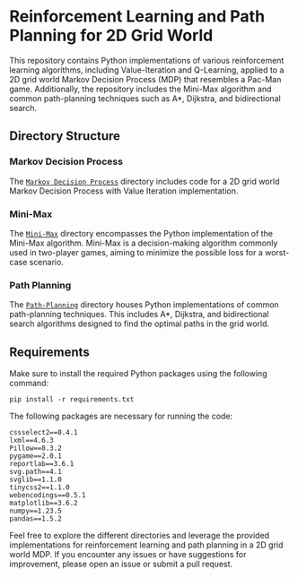 # Reinforcement Learning and Path Planning for 2D Grid World

This repository contains Python implementations of various reinforcement learning algorithms, including Value-Iteration and Q-Learning, applied to a 2D grid world Markov Decision Process (MDP) that resembles a Pac-Man game. Additionally, the repository includes the Mini-Max algorithm and common path-planning techniques such as A*, Dijkstra, and bidirectional search.

## Directory Structure

### Markov Decision Process
The [`Markov Decision Process`](Markov%20Decision%20Process/src/python_client) directory includes code for a 2D grid world Markov Decision Process with Value Iteration implementation.

### Mini-Max
The [`Mini-Max`](Mini-Max/src/python_client) directory encompasses the Python implementation of the Mini-Max algorithm. Mini-Max is a decision-making algorithm commonly used in two-player games, aiming to minimize the possible loss for a worst-case scenario.

### Path Planning
The [`Path-Planning`](Path-Planning/src/python_client) directory houses Python implementations of common path-planning techniques. This includes A*, Dijkstra, and bidirectional search algorithms designed to find the optimal paths in the grid world.

## Requirements
Make sure to install the required Python packages using the following command:
```
pip install -r requirements.txt
```
The following packages are necessary for running the code:

```
cssselect2==0.4.1
lxml==4.6.3
Pillow==8.3.2
pygame==2.0.1
reportlab==3.6.1
svg.path==4.1
svglib==1.1.0
tinycss2==1.1.0
webencodings==0.5.1
matplotlib==3.6.2
numpy==1.23.5
pandas==1.5.2
```

Feel free to explore the different directories and leverage the provided implementations for reinforcement learning and path planning in a 2D grid world MDP. If you encounter any issues or have suggestions for improvement, please open an issue or submit a pull request.
